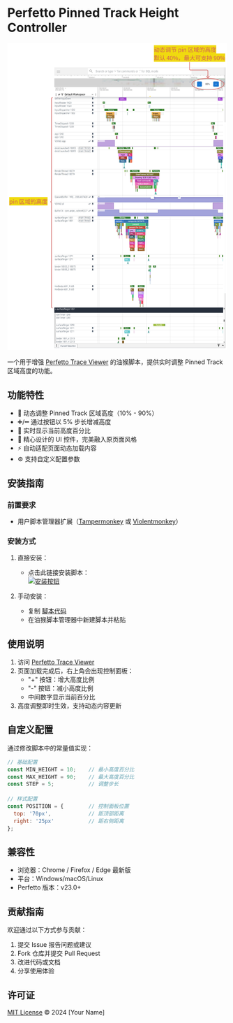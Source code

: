 # Perfetto Pinned Track Height Controller

![Screenshot](./perfetto_pin.png)

一个用于增强 [Perfetto Trace Viewer](https://ui.perfetto.dev/) 的油猴脚本，提供实时调整 Pinned Track 区域高度的功能。

## 功能特性

- 📏 动态调整 Pinned Track 区域高度（10% - 90%）
- ➕/➖ 通过按钮以 5% 步长增减高度
- 🔄 实时显示当前高度百分比
- 🎨 精心设计的 UI 控件，完美融入原页面风格
- ⚡ 自动适配页面动态加载内容
- ⚙️ 支持自定义配置参数

## 安装指南

### 前置要求
- 用户脚本管理器扩展（[Tampermonkey](https://www.tampermonkey.net/) 或 [Violentmonkey](https://violentmonkey.github.io/)）

### 安装方式
1. 直接安装：
   - 点击此链接安装脚本：  
     [![安装按钮](https://img.shields.io/badge/Install%20Script-Latest-blue)](https://greasyfork.org/zh-CN/scripts/531117-perfetto-pin-%E5%8C%BA%E5%9F%9F%E9%AB%98%E5%BA%A6%E8%B0%83%E6%95%B4)

2. 手动安装：
   - 复制 [脚本代码](./perfetto.js)
   - 在油猴脚本管理器中新建脚本并粘贴

## 使用说明

1. 访问 [Perfetto Trace Viewer](https://ui.perfetto.dev/)
2. 页面加载完成后，右上角会出现控制面板：
   - "+" 按钮：增大高度比例
   - "-" 按钮：减小高度比例
   - 中间数字显示当前百分比
3. 高度调整即时生效，支持动态内容更新

## 自定义配置

通过修改脚本中的常量值实现：

```javascript
// 基础配置
const MIN_HEIGHT = 10;    // 最小高度百分比
const MAX_HEIGHT = 90;    // 最大高度百分比
const STEP = 5;           // 调整步长

// 样式配置
const POSITION = {        // 控制面板位置
  top: '70px',            // 距顶部距离
  right: '25px'           // 距右侧距离
};
```

## 兼容性

- 浏览器：Chrome / Firefox / Edge 最新版
- 平台：Windows/macOS/Linux
- Perfetto 版本：v23.0+

## 贡献指南

欢迎通过以下方式参与贡献：

1. 提交 Issue 报告问题或建议
2. Fork 仓库并提交 Pull Request
3. 改进代码或文档
4. 分享使用体验

## 许可证

[MIT License](LICENSE) © 2024 [Your Name]